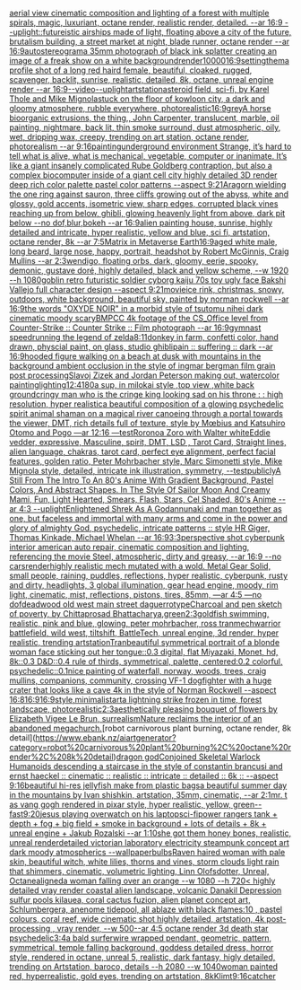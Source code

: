 [aerial view cinematic composition and lighting of a forest with multiple spirals, magic, luxuriant, octane render, realistic render, detailed. --ar 16:9 --uplight](https://www.ebank.nz/aiartgenerator?category=aerial%20view%20cinematic%20composition%20and%20lighting%20of%20a%20forest%20with%20multiple%20spirals%2C%20magic%2C%20luxuriant%2C%20octane%20render%2C%20realistic%20render%2C%20detailed.%20--ar%2016%3A9%20--uplight)[::](https://www.ebank.nz/aiartgenerator?category=%3A%3A)[futureistic airships made of light, floating above a city of the future, brutalism building, a street market at night, blade runner, octane render --ar 16:9](https://www.ebank.nz/aiartgenerator?category=futureistic%20airships%20made%20of%20light%2C%20floating%20above%20a%20city%20of%20the%20future%2C%20brutalism%20building%2C%20a%20street%20market%20at%20night%2C%20blade%20runner%2C%20octane%20render%20--ar%2016%3A9)[autostereogram](https://www.ebank.nz/aiartgenerator?category=autostereogram)[a 35mm photograph of black ink splatter creating an image of a freak show on a white background](https://www.ebank.nz/aiartgenerator?category=a%2035mm%20photograph%20of%20black%20ink%20splatter%20creating%20an%20image%20of%20a%20freak%20show%20on%20a%20white%20background)[render](https://www.ebank.nz/aiartgenerator?category=render)[10000](https://www.ebank.nz/aiartgenerator?category=10000)[16:9](https://www.ebank.nz/aiartgenerator?category=16%3A9)[setting](https://www.ebank.nz/aiartgenerator?category=setting)[them](https://www.ebank.nz/aiartgenerator?category=them)[a profile shot of a long red haird female, beautiful, cloaked, rugged, scavenger, backlit, sunrise, realistic, detailed, 8k, octane, unreal engine render --ar 16:9](https://www.ebank.nz/aiartgenerator?category=a%20profile%20shot%20of%20a%20long%20red%20haird%20female%2C%20beautiful%2C%20cloaked%2C%20rugged%2C%20scavenger%2C%20backlit%2C%20sunrise%2C%20realistic%2C%20detailed%2C%208k%2C%20octane%2C%20unreal%20engine%20render%20--ar%2016%3A9)[--video](https://www.ebank.nz/aiartgenerator?category=--video)[--uplight](https://www.ebank.nz/aiartgenerator?category=--uplight)[artstation](https://www.ebank.nz/aiartgenerator?category=artstation)[asteroid field, sci-fi, by Karel Thole and Mike Mignola](https://www.ebank.nz/aiartgenerator?category=asteroid%20field%2C%20sci-fi%2C%20by%20Karel%20Thole%20and%20Mike%20Mignola)[stuck on the floor of kowloon city, a dark and gloomy atmosphere, rubble everywhere, photorealistic](https://www.ebank.nz/aiartgenerator?category=stuck%20on%20the%20floor%20of%20kowloon%20city%2C%20a%20dark%20and%20gloomy%20atmosphere%2C%20rubble%20everywhere%2C%20photorealistic)[16:9](https://www.ebank.nz/aiartgenerator?category=16%3A9)[](https://www.ebank.nz/aiartgenerator?category=)[grey](https://www.ebank.nz/aiartgenerator?category=grey)[A horse bioorganic extrusions, the thing,, John Carpenter, translucent, marble, oil painting, nightmare, back lit, thin smoke surround, dust atmospheric, oily, wet, dripping wax, creepy, trending on art station, octane render, photorealism --ar 9:16](https://www.ebank.nz/aiartgenerator?category=A%20horse%20bioorganic%20extrusions%2C%20the%20thing%2C%2C%20John%20Carpenter%2C%20translucent%2C%20marble%2C%20oil%20painting%2C%20nightmare%2C%20back%20lit%2C%20thin%20smoke%20surround%2C%20dust%20atmospheric%2C%20oily%2C%20wet%2C%20dripping%20wax%2C%20creepy%2C%20trending%20on%20art%20station%2C%20octane%20render%2C%20photorealism%20--ar%209%3A16)[painting](https://www.ebank.nz/aiartgenerator?category=painting)[underground   environment  Strange,  it’s hard to tell what is alive, what is mechanical, vegetable, computer or inanimate. It’s like a giant insanely complicated Rube Goldberg contraption, but also a complex biocomputer inside of a giant cell city highly detailed 3D render deep rich color palette pastel color patterns --aspect 9:21](https://www.ebank.nz/aiartgenerator?category=underground%20%20%20environment%20%20Strange%2C%20%20it%E2%80%99s%20hard%20to%20tell%20what%20is%20alive%2C%20what%20is%20mechanical%2C%20vegetable%2C%20computer%20or%20inanimate.%20It%E2%80%99s%20like%20a%20giant%20insanely%20complicated%20Rube%20Goldberg%20contraption%2C%20but%20also%20a%20complex%20biocomputer%20inside%20of%20a%20giant%20cell%20city%20highly%20detailed%203D%20render%20deep%20rich%20color%20palette%20pastel%20color%20patterns%20--aspect%209%3A21)[Aragorn wielding the one ring against sauron, three cliffs growing out of the abyss, white and glossy, gold accents, isometric view, sharp edges, corrupted black vines reaching up from below, ghibli, glowing heavenly light from above, dark pit below --no dof,blur,bokeh --ar 16:9](https://www.ebank.nz/aiartgenerator?category=Aragorn%20wielding%20the%20one%20ring%20against%20sauron%2C%20three%20cliffs%20growing%20out%20of%20the%20abyss%2C%20white%20and%20glossy%2C%20gold%20accents%2C%20isometric%20view%2C%20sharp%20edges%2C%20corrupted%20black%20vines%20reaching%20up%20from%20below%2C%20ghibli%2C%20glowing%20heavenly%20light%20from%20above%2C%20dark%20pit%20below%20--no%20dof%2Cblur%2Cbokeh%20--ar%2016%3A9)[alien painting house, sunrise, highly detailed and intricate, hyper realistic, yellow and blue, sci fi, artstation, octane render, 8k --ar 7:5](https://www.ebank.nz/aiartgenerator?category=alien%20painting%20house%2C%20sunrise%2C%20highly%20detailed%20and%20intricate%2C%20hyper%20realistic%2C%20yellow%20and%20blue%2C%20sci%20fi%2C%20artstation%2C%20octane%20render%2C%208k%20--ar%207%3A5)[Matrix in Metaverse Earth](https://www.ebank.nz/aiartgenerator?category=Matrix%20in%20Metaverse%20Earth)[16:9](https://www.ebank.nz/aiartgenerator?category=16%3A9)[aged white male, long beard, large nose, happy, portrait, headshot by Robert McGinnis, Craig Mullins --ar 2:3](https://www.ebank.nz/aiartgenerator?category=aged%20white%20male%2C%20long%20beard%2C%20large%20nose%2C%20happy%2C%20portrait%2C%20headshot%20by%20Robert%20McGinnis%2C%20Craig%20Mullins%20--ar%202%3A3)[wendigo, floating orbs, dark, gloomy, eerie, spooky, demonic, gustave doré, highly detailed, black and yellow scheme, --w 1920 --h 1080](https://www.ebank.nz/aiartgenerator?category=wendigo%2C%20floating%20orbs%2C%20dark%2C%20gloomy%2C%20eerie%2C%20spooky%2C%20demonic%2C%20gustave%20dor%C3%A9%2C%20highly%20detailed%2C%20black%20and%20yellow%20scheme%2C%20--w%201920%20--h%201080)[goblin retro futuristic soldier cyborg kaiju 70s toy ugly face Bakshi Vallejo full character design --aspect 9:21](https://www.ebank.nz/aiartgenerator?category=goblin%20retro%20futuristic%20soldier%20cyborg%20kaiju%2070s%20toy%20ugly%20face%20Bakshi%20Vallejo%20full%20character%20design%20--aspect%209%3A21)[movie](https://www.ebank.nz/aiartgenerator?category=movie)[ice rink, christmas, snowy, outdoors, white background, beautiful sky, painted by norman rockwell --ar 16:9](https://www.ebank.nz/aiartgenerator?category=ice%20rink%2C%20christmas%2C%20snowy%2C%20outdoors%2C%20white%20background%2C%20beautiful%20sky%2C%20painted%20by%20norman%20rockwell%20--ar%2016%3A9)[the words "OXYDE NOIR" in a morbid style of tsutomu nihei dark cinematic moody scary](https://www.ebank.nz/aiartgenerator?category=the%20words%20%22OXYDE%20NOIR%22%20in%20a%20morbid%20style%20of%20tsutomu%20nihei%20dark%20cinematic%20moody%20scary)[BMPCC 4k  footage of the CS_Office level from Counter-Strike :: Counter Strike :: Film photograph --ar 16:9](https://www.ebank.nz/aiartgenerator?category=BMPCC%204k%20%20footage%20of%20the%20CS_Office%20level%20from%20Counter-Strike%20%3A%3A%20Counter%20Strike%20%3A%3A%20Film%20photograph%20--ar%2016%3A9)[gymnast speedrunning the legend of zelda](https://www.ebank.nz/aiartgenerator?category=gymnast%20speedrunning%20the%20legend%20of%20zelda)[8:11](https://www.ebank.nz/aiartgenerator?category=8%3A11)[donkey in farm, confetti color, hand drawn, physcial paint, on glass, studio ghibli](https://www.ebank.nz/aiartgenerator?category=donkey%20in%20farm%2C%20confetti%20color%2C%20hand%20drawn%2C%20physcial%20paint%2C%20on%20glass%2C%20studio%20ghibli)[pain :: suffering :: dark --ar 16:9](https://www.ebank.nz/aiartgenerator?category=pain%20%3A%3A%20suffering%20%3A%3A%20dark%20--ar%2016%3A9)[hooded figure walking on a beach at dusk with mountains in the background ambient occlusion in the style of ingmar bergman film grain post processing](https://www.ebank.nz/aiartgenerator?category=hooded%20figure%20walking%20on%20a%20beach%20at%20dusk%20with%20mountains%20in%20the%20background%20ambient%20occlusion%20in%20the%20style%20of%20ingmar%20bergman%20film%20grain%20post%20processing)[Slavoj Zizek and Jordan Peterson making out, watercolor painting](https://www.ebank.nz/aiartgenerator?category=Slavoj%20Zizek%20and%20Jordan%20Peterson%20making%20out%2C%20watercolor%20painting)[lighting](https://www.ebank.nz/aiartgenerator?category=lighting)[12:41](https://www.ebank.nz/aiartgenerator?category=12%3A41)[80](https://www.ebank.nz/aiartgenerator?category=80)[a sup, in milokai style ,top view ,white back ground](https://www.ebank.nz/aiartgenerator?category=a%20sup%2C%20in%20milokai%20style%20%2Ctop%20view%20%2Cwhite%20back%20ground)[cringy man who is the cringe king looking sad on his throne : : high resolution, hyper realistic](https://www.ebank.nz/aiartgenerator?category=cringy%20man%20who%20is%20the%20cringe%20king%20looking%20sad%20on%20his%20throne%20%3A%20%3A%20high%20resolution%2C%20hyper%20realistic)[a beautiful composition of a glowing psychedelic spirit animal shaman on a magical river canoeing through a portal towards the viewer, DMT,  rich details full of texture, style by Mœbius and Katsuhiro Otomo and Pogo —ar 12:16 —test](https://www.ebank.nz/aiartgenerator?category=a%20beautiful%20composition%20of%20a%20glowing%20psychedelic%20spirit%20animal%20shaman%20on%20a%20magical%20river%20canoeing%20through%20a%20portal%20towards%20the%20viewer%2C%20DMT%2C%20%20rich%20details%20full%20of%20texture%2C%20style%20by%20M%C5%93bius%20and%20Katsuhiro%20Otomo%20and%20Pogo%20%E2%80%94ar%2012%3A16%20%E2%80%94test)[Roronoa Zoro with Walter white](https://www.ebank.nz/aiartgenerator?category=Roronoa%20Zoro%20with%20Walter%20white)[Eddie vedder, expressive, Masculine, spirit, DMT, LSD , Tarot Card, Straight lines, alien language, chakras, tarot card, perfect eye alignment, perfect facial features, golden ratio, Peter Mohrbacher style, Marc Simonetti style, Mike Mignola style, detailed, intricate ink illustration, symmetry, --test](https://www.ebank.nz/aiartgenerator?category=Eddie%20vedder%2C%20expressive%2C%20Masculine%2C%20spirit%2C%20DMT%2C%20LSD%20%2C%20Tarot%20Card%2C%20Straight%20lines%2C%20alien%20language%2C%20chakras%2C%20tarot%20card%2C%20perfect%20eye%20alignment%2C%20perfect%20facial%20features%2C%20golden%20ratio%2C%20Peter%20Mohrbacher%20style%2C%20Marc%20Simonetti%20style%2C%20Mike%20Mignola%20style%2C%20detailed%2C%20intricate%20ink%20illustration%2C%20symmetry%2C%20--test)[publicly](https://www.ebank.nz/aiartgenerator?category=publicly)[A Still From The Intro To An 80's Anime With Gradient Background, Pastel Colors, And Abstract Shapes. In The Style Of Sailor Moon And Creamy Mami, Fun, Light Hearted, Smears, Flash, Stars, Cel Shaded, 80's Anime --ar 4:3 --uplight](https://www.ebank.nz/aiartgenerator?category=A%20Still%20From%20The%20Intro%20To%20An%2080%27s%20Anime%20With%20Gradient%20Background%2C%20Pastel%20Colors%2C%20And%20Abstract%20Shapes.%20In%20The%20Style%20Of%20Sailor%20Moon%20And%20Creamy%20Mami%2C%20Fun%2C%20Light%20Hearted%2C%20Smears%2C%20Flash%2C%20Stars%2C%20Cel%20Shaded%2C%2080%27s%20Anime%20--ar%204%3A3%20--uplight)[Enlightened Shrek As A God](https://www.ebank.nz/aiartgenerator?category=Enlightened%20Shrek%20As%20A%20God)[annunaki and man together as one, but faceless and immortal with many arms and come in the power and glory of almighty God, psychedelic, intricate patterns :: style HR Giger, Thomas Kinkade, Michael Whelan --ar 16:9](https://www.ebank.nz/aiartgenerator?category=annunaki%20and%20man%20together%20as%20one%2C%20but%20faceless%20and%20immortal%20with%20many%20arms%20and%20come%20in%20the%20power%20and%20glory%20of%20almighty%20God%2C%20psychedelic%2C%20intricate%20patterns%20%3A%3A%20style%20HR%20Giger%2C%20Thomas%20Kinkade%2C%20Michael%20Whelan%20--ar%2016%3A9)[3:3](https://www.ebank.nz/aiartgenerator?category=3%3A3)[perspective shot cyberpunk interior american auto repair, cinematic composition and lighting, referencing the movie Steel, atmospheric, dirty and greasy, --ar 16:9 --no cars](https://www.ebank.nz/aiartgenerator?category=perspective%20shot%20cyberpunk%20interior%20american%20auto%20repair%2C%20cinematic%20composition%20and%20lighting%2C%20referencing%20the%20movie%20Steel%2C%20atmospheric%2C%20dirty%20and%20greasy%2C%20--ar%2016%3A9%20--no%20cars)[render](https://www.ebank.nz/aiartgenerator?category=render)[highly realistic mech mutated with a wold. Metal Gear Solid, small people, raining, puddles, reflections, hyper realistic, cyberpunk, rusty and dirty, headlights, 3 global illumination, gear head engine, moody, rim light, cinematic, mist, reflections, pistons, tires, 85mm, —ar 4:5 —no dof](https://www.ebank.nz/aiartgenerator?category=highly%20realistic%20mech%20mutated%20with%20a%20wold.%20Metal%20Gear%20Solid%2C%20small%20people%2C%20raining%2C%20puddles%2C%20reflections%2C%20hyper%20realistic%2C%20cyberpunk%2C%20rusty%20and%20dirty%2C%20headlights%2C%203%20global%20illumination%2C%20gear%20head%20engine%2C%20moody%2C%20rim%20light%2C%20cinematic%2C%20mist%2C%20reflections%2C%20pistons%2C%20tires%2C%2085mm%2C%20%E2%80%94ar%204%3A5%20%E2%80%94no%20dof)[deadwood old west main street daguerrotype](https://www.ebank.nz/aiartgenerator?category=deadwood%20old%20west%20main%20street%20daguerrotype)[Charcoal and pen sketch of poverty, by Chittaprosad Bhattacharya,](https://www.ebank.nz/aiartgenerator?category=Charcoal%20and%20pen%20sketch%20of%20poverty%2C%20by%20Chittaprosad%20Bhattacharya%2C)[green](https://www.ebank.nz/aiartgenerator?category=green)[2:3](https://www.ebank.nz/aiartgenerator?category=2%3A3)[goldfish swimming, realistic, pink and blue,  glowing, peter mohrbacher, ross tran](https://www.ebank.nz/aiartgenerator?category=goldfish%20swimming%2C%20realistic%2C%20pink%20and%20blue%2C%20%20glowing%2C%20peter%20mohrbacher%2C%20ross%20tran)[mechwarrior battlefield, wild west, tiltshift, BattleTech, unreal engine, 3d render, hyper realistic, trending artstation](https://www.ebank.nz/aiartgenerator?category=mechwarrior%20battlefield%2C%20wild%20west%2C%20tiltshift%2C%20BattleTech%2C%20unreal%20engine%2C%203d%20render%2C%20hyper%20realistic%2C%20trending%20artstation)[Tran](https://www.ebank.nz/aiartgenerator?category=Tran)[beautiful symmetrical portrait of a blonde woman face sticking out her tongue::0.3 digital, flat Miyazaki, Monet, hd, 8k::0.3 D&D::0.4 rule of thirds, symmetrical, palette, centered:0.2 colorful, psychedelic::0.1](https://www.ebank.nz/aiartgenerator?category=beautiful%20symmetrical%20portrait%20of%20a%20blonde%20woman%20face%20sticking%20out%20her%20tongue%3A%3A0.3%20digital%2C%20flat%20Miyazaki%2C%20Monet%2C%20hd%2C%208k%3A%3A0.3%20D%26D%3A%3A0.4%20rule%20of%20thirds%2C%20symmetrical%2C%20palette%2C%20centered%3A0.2%20colorful%2C%20psychedelic%3A%3A0.1)[nice painting of waterfall, norway, woods, trees, craig mullins,  companions, community, crossing  VF-1 dogfighter with a huge crater that looks like a cave 4k in the style of Norman Rockwell --aspect 16:8](https://www.ebank.nz/aiartgenerator?category=nice%20painting%20of%20waterfall%2C%20norway%2C%20woods%2C%20trees%2C%20craig%20mullins%2C%20%20companions%2C%20community%2C%20crossing%20%20VF-1%20dogfighter%20with%20a%20huge%20crater%20that%20looks%20like%20a%20cave%204k%20in%20the%20style%20of%20Norman%20Rockwell%20--aspect%2016%3A8)[16:9](https://www.ebank.nz/aiartgenerator?category=16%3A9)[16:9](https://www.ebank.nz/aiartgenerator?category=16%3A9)[style,minimalist](https://www.ebank.nz/aiartgenerator?category=style%2Cminimalist)[art](https://www.ebank.nz/aiartgenerator?category=art)[a lightning strike frozen in time, forest landscape, photorealistic](https://www.ebank.nz/aiartgenerator?category=a%20lightning%20strike%20frozen%20in%20time%2C%20forest%20landscape%2C%20photorealistic)[2:3](https://www.ebank.nz/aiartgenerator?category=2%3A3)[aesthetically pleasing bouquet of flowers by Elizabeth Vigee Le Brun, surrealism](https://www.ebank.nz/aiartgenerator?category=aesthetically%20pleasing%20bouquet%20of%20flowers%20by%20Elizabeth%20Vigee%20Le%20Brun%2C%20surrealism)[Nature reclaims the interior of an abandoned megachurch.](https://www.ebank.nz/aiartgenerator?category=Nature%20reclaims%20the%20interior%20of%20an%20abandoned%20megachurch.)[robot carnivorous plant burning, octane render, 8k detail](https://www.ebank.nz/aiartgenerator?category=robot%20carnivorous%20plant%20burning%2C%20octane%20render%2C%208k%20detail)[dragon god](https://www.ebank.nz/aiartgenerator?category=dragon%20god)[Conjoined Skeletal Warlock Humanoids descending a staircase in the style of constantin brancusi and ernst haeckel :: cinematic :: realistic :: intricate :: detailed :: 6k :: --aspect 9:16](https://www.ebank.nz/aiartgenerator?category=Conjoined%20Skeletal%20Warlock%20Humanoids%20descending%20a%20staircase%20in%20the%20style%20of%20constantin%20brancusi%20and%20ernst%20haeckel%20%3A%3A%20cinematic%20%3A%3A%20realistic%20%3A%3A%20intricate%20%3A%3A%20detailed%20%3A%3A%206k%20%3A%3A%20--aspect%209%3A16)[beautiful hi-res jellyfish make from plastic bags](https://www.ebank.nz/aiartgenerator?category=beautiful%20hi-res%20jellyfish%20make%20from%20plastic%20bags)[a beautiful summer day in the mountains by Ivan shishkin, artstation, 35mm, cinematic, --ar 2:1](https://www.ebank.nz/aiartgenerator?category=a%20beautiful%20summer%20day%20in%20the%20mountains%20by%20Ivan%20shishkin%2C%20artstation%2C%2035mm%2C%20cinematic%2C%20--ar%202%3A1)[mr. t as vang gogh rendered in pixar style, hyper realistic, yellow, green](https://www.ebank.nz/aiartgenerator?category=mr.%20t%20as%20vang%20gogh%20rendered%20in%20pixar%20style%2C%20hyper%20realistic%2C%20yellow%2C%20green)[--fast](https://www.ebank.nz/aiartgenerator?category=--fast)[9:20](https://www.ebank.nz/aiartgenerator?category=9%3A20)[jesus playing overwatch on his laptop](https://www.ebank.nz/aiartgenerator?category=jesus%20playing%20overwatch%20on%20his%20laptop)[](https://www.ebank.nz/aiartgenerator?category=)[sci-fi](https://www.ebank.nz/aiartgenerator?category=sci-fi)[power rangers tank + depth + fog + big field + smoke in background + lots of details + 8k + unreal engine + Jakub Rozalski --ar 1:10](https://www.ebank.nz/aiartgenerator?category=power%20rangers%20tank%20%2B%20depth%20%2B%20fog%20%2B%20big%20field%20%2B%20smoke%20in%20background%20%2B%20lots%20of%20details%20%2B%208k%20%2B%20unreal%20engine%20%2B%20Jakub%20Rozalski%20--ar%201%3A10)[she got them honey bones, realistic, unreal render](https://www.ebank.nz/aiartgenerator?category=she%20got%20them%20honey%20bones%2C%20realistic%2C%20unreal%20render)[detailed victorian laboratory electricity steampunk concept art dark moody atmospherics --wallpaper](https://www.ebank.nz/aiartgenerator?category=detailed%20victorian%20laboratory%20electricity%20steampunk%20concept%20art%20dark%20moody%20atmospherics%20--wallpaper)[bulbs](https://www.ebank.nz/aiartgenerator?category=bulbs)[Raven haired woman with pale skin, beautiful witch, white lilies, thorns and vines, storm clouds light rain that shimmers, cinematic, volumetric lighting, Linn Olofsdotter, Unreal, Octane](https://www.ebank.nz/aiartgenerator?category=Raven%20haired%20woman%20with%20pale%20skin%2C%20beautiful%20witch%2C%20white%20lilies%2C%20thorns%20and%20vines%2C%20storm%20clouds%20light%20rain%20that%20shimmers%2C%20cinematic%2C%20volumetric%20lighting%2C%20Linn%20Olofsdotter%2C%20Unreal%2C%20Octane)[aligned](https://www.ebank.nz/aiartgenerator?category=aligned)[a woman falling over an orange --w 1080 --h 720](https://www.ebank.nz/aiartgenerator?category=a%20woman%20falling%20over%20an%20orange%20--w%201080%20--h%20720)[< highly detailed vray render coastal alien landscape, volcanic Danakil Depression sulfur pools kilauea, coral cactus fuzion, alien planet concept art, Schlumbergera, anenome tidepool, all ablaze with black flames:10 , pastel colours, coral reef, wide cinematic shot highly detailed, artstation, 4k post-processing , vray render, --w 500](https://www.ebank.nz/aiartgenerator?category=%3C%20highly%20detailed%20vray%20render%20coastal%20alien%20landscape%2C%20volcanic%20Danakil%20Depression%20sulfur%20pools%20kilauea%2C%20coral%20cactus%20fuzion%2C%20alien%20planet%20concept%20art%2C%20Schlumbergera%2C%20anenome%20tidepool%2C%20all%20ablaze%20with%20black%20flames%3A10%20%2C%20pastel%20colours%2C%20coral%20reef%2C%20wide%20cinematic%20shot%20highly%20detailed%2C%20artstation%2C%204k%20post-processing%20%2C%20vray%20render%2C%20--w%20500)[--ar 4:5 octane render 3d death star psychedelic](https://www.ebank.nz/aiartgenerator?category=--ar%204%3A5%20octane%20render%203d%20death%20star%20psychedelic)[3:4](https://www.ebank.nz/aiartgenerator?category=3%3A4)[a bald surfer](https://www.ebank.nz/aiartgenerator?category=a%20bald%20surfer)[wire wrapped pendant, geometric, pattern, symmetrical](https://www.ebank.nz/aiartgenerator?category=wire%20wrapped%20pendant%2C%20geometric%2C%20pattern%2C%20symmetrical)[, temple falling background, goddess detailed dress, horror style, rendered in octane, unreal 5, realistic, dark fantasy, higly detailed, trending on Artstation, baroco, details --h 2080 --w 1040](https://www.ebank.nz/aiartgenerator?category=%2C%20temple%20falling%20background%2C%20goddess%20detailed%20dress%2C%20horror%20style%2C%20rendered%20in%20octane%2C%20unreal%205%2C%20realistic%2C%20dark%20fantasy%2C%20higly%20detailed%2C%20trending%20on%20Artstation%2C%20baroco%2C%20details%20--h%202080%20--w%201040)[woman painted red, hyperrealistic, gold eyes, trending on artstation, 8k](https://www.ebank.nz/aiartgenerator?category=woman%20painted%20red%2C%20hyperrealistic%2C%20gold%20eyes%2C%20trending%20on%20artstation%2C%208k)[Klimt](https://www.ebank.nz/aiartgenerator?category=Klimt)[9:16](https://www.ebank.nz/aiartgenerator?category=9%3A16)[catcher](https://www.ebank.nz/aiartgenerator?category=catcher)